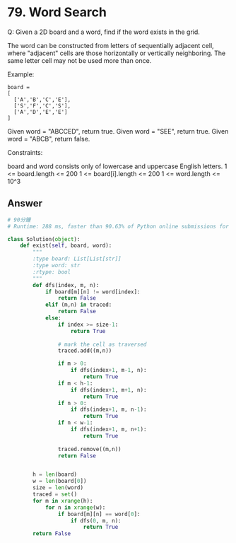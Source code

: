 # 79. Word Search
Q: Given a 2D board and a word, find if the word exists in the grid.

The word can be constructed from letters of sequentially adjacent cell, where "adjacent" cells are those horizontally or vertically neighboring. The same letter cell may not be used more than once.

Example:
```
board =
[
  ['A','B','C','E'],
  ['S','F','C','S'],
  ['A','D','E','E']
]
```
Given word = "ABCCED", return true.
Given word = "SEE", return true.
Given word = "ABCB", return false.
 

Constraints:

board and word consists only of lowercase and uppercase English letters.
1 <= board.length <= 200
1 <= board[i].length <= 200
1 <= word.length <= 10^3

## Answer

```python
# 90分鐘
# Runtime: 288 ms, faster than 90.63% of Python online submissions for Word Search.

class Solution(object):
    def exist(self, board, word):
        """
        :type board: List[List[str]]
        :type word: str
        :rtype: bool
        """
        def dfs(index, m, n):
            if board[m][n] != word[index]:
                return False
            elif (m,n) in traced:
                return False
            else:
                if index >= size-1:
                    return True
                
                # mark the cell as traversed
                traced.add((m,n))

                if m > 0:
                    if dfs(index+1, m-1, n):
                        return True
                if m < h-1:
                    if dfs(index+1, m+1, n):
                        return True
                if n > 0:
                    if dfs(index+1, m, n-1):
                        return True
                if n < w-1:
                    if dfs(index+1, m, n+1):
                        return True
                    
                traced.remove((m,n))
                return False


        h = len(board)
        w = len(board[0])
        size = len(word)
        traced = set()
        for m in xrange(h):
            for n in xrange(w):
                if board[m][n] == word[0]:
                    if dfs(0, m, n):
                        return True
        return False 
```
